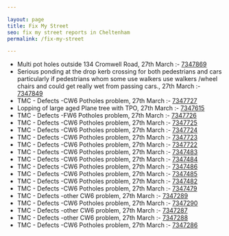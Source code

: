 ```yaml
---

layout: page
title: Fix My Street
seo: fix my street reports in Cheltenham
permalink: /fix-my-street

---
```


<!-- fix_marker starts -->

- Multi pot holes outside 134 Cromwell Road, 27th March :- [7347869](https://www.fixmystreet.com/report/7347869)
- Serious ponding at the drop kerb crossing for both pedestrians and cars particularly if pedestrians whom some use walkers use walkers /wheel chairs and could get really wet from passing cars., 27th March :- [7347849](https://www.fixmystreet.com/report/7347849)
- TMC - Defects -CW6 Potholes  problem, 27th March :- [7347727](https://www.fixmystreet.com/report/7347727)
- Lopping of large aged Plane tree with TPO, 27th March :- [7347615](https://www.fixmystreet.com/report/7347615)
- TMC - Defects -FW6 Potholes problem, 27th March :- [7347726](https://www.fixmystreet.com/report/7347726)
- TMC - Defects -CW6 Potholes  problem, 27th March :- [7347725](https://www.fixmystreet.com/report/7347725)
- TMC - Defects -CW6 Potholes  problem, 27th March :- [7347724](https://www.fixmystreet.com/report/7347724)
- TMC - Defects -CW6 Potholes  problem, 27th March :- [7347723](https://www.fixmystreet.com/report/7347723)
- TMC - Defects -CW6 Potholes  problem, 27th March :- [7347722](https://www.fixmystreet.com/report/7347722)
- TMC - Defects -CW6 Potholes  problem, 27th March :- [7347483](https://www.fixmystreet.com/report/7347483)
- TMC - Defects -CW6 Potholes  problem, 27th March :- [7347484](https://www.fixmystreet.com/report/7347484)
- TMC - Defects -CW6 Potholes  problem, 27th March :- [7347486](https://www.fixmystreet.com/report/7347486)
- TMC - Defects -CW6 Potholes  problem, 27th March :- [7347485](https://www.fixmystreet.com/report/7347485)
- TMC - Defects -CW6 Potholes  problem, 27th March :- [7347482](https://www.fixmystreet.com/report/7347482)
- TMC - Defects -CW6 Potholes  problem, 27th March :- [7347479](https://www.fixmystreet.com/report/7347479)
- TMC - Defects -other CW6 problem, 27th March :- [7347289](https://www.fixmystreet.com/report/7347289)
- TMC - Defects -CW6 Potholes  problem, 27th March :- [7347290](https://www.fixmystreet.com/report/7347290)
- TMC - Defects -other CW6 problem, 27th March :- [7347287](https://www.fixmystreet.com/report/7347287)
- TMC - Defects -other CW6 problem, 27th March :- [7347288](https://www.fixmystreet.com/report/7347288)
- TMC - Defects -CW6 Potholes  problem, 27th March :- [7347286](https://www.fixmystreet.com/report/7347286)

<!-- fix_marker ends -->